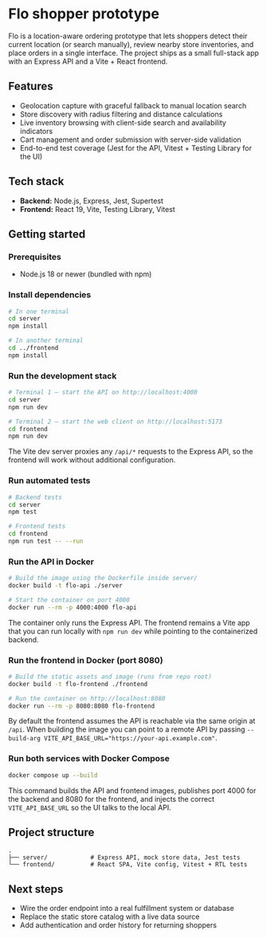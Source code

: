 # Flo shopper prototype

Flo is a location-aware ordering prototype that lets shoppers detect their current
location (or search manually), review nearby store inventories, and place orders
in a single interface. The project ships as a small full-stack app with an
Express API and a Vite + React frontend.

## Features

- Geolocation capture with graceful fallback to manual location search
- Store discovery with radius filtering and distance calculations
- Live inventory browsing with client-side search and availability indicators
- Cart management and order submission with server-side validation
- End-to-end test coverage (Jest for the API, Vitest + Testing Library for the UI)

## Tech stack

- **Backend:** Node.js, Express, Jest, Supertest
- **Frontend:** React 19, Vite, Testing Library, Vitest

## Getting started

### Prerequisites

- Node.js 18 or newer (bundled with npm)

### Install dependencies

```bash
# In one terminal
cd server
npm install

# In another terminal
cd ../frontend
npm install
```

### Run the development stack

```bash
# Terminal 1 – start the API on http://localhost:4000
cd server
npm run dev

# Terminal 2 – start the web client on http://localhost:5173
cd frontend
npm run dev
```

The Vite dev server proxies any `/api/*` requests to the Express API, so the
frontend will work without additional configuration.

### Run automated tests

```bash
# Backend tests
cd server
npm test

# Frontend tests
cd frontend
npm run test -- --run
```

### Run the API in Docker

```bash
# Build the image using the Dockerfile inside server/
docker build -t flo-api ./server

# Start the container on port 4000
docker run --rm -p 4000:4000 flo-api
```

The container only runs the Express API. The frontend remains a Vite app that you can run locally with `npm run dev` while pointing to the containerized backend.

### Run the frontend in Docker (port 8080)

```bash
# Build the static assets and image (runs from repo root)
docker build -t flo-frontend ./frontend

# Run the container on http://localhost:8080
docker run --rm -p 8080:8080 flo-frontend
```

By default the frontend assumes the API is reachable via the same origin at `/api`. When building the image you can point to a remote API by passing `--build-arg VITE_API_BASE_URL="https://your-api.example.com"`.

### Run both services with Docker Compose

```bash
docker compose up --build
```

This command builds the API and frontend images, publishes port 4000 for the backend and 8080 for the frontend, and injects the correct `VITE_API_BASE_URL` so the UI talks to the local API.

## Project structure

```
.
├── server/            # Express API, mock store data, Jest tests
└── frontend/          # React SPA, Vite config, Vitest + RTL tests
```

## Next steps

- Wire the order endpoint into a real fulfillment system or database
- Replace the static store catalog with a live data source
- Add authentication and order history for returning shoppers
